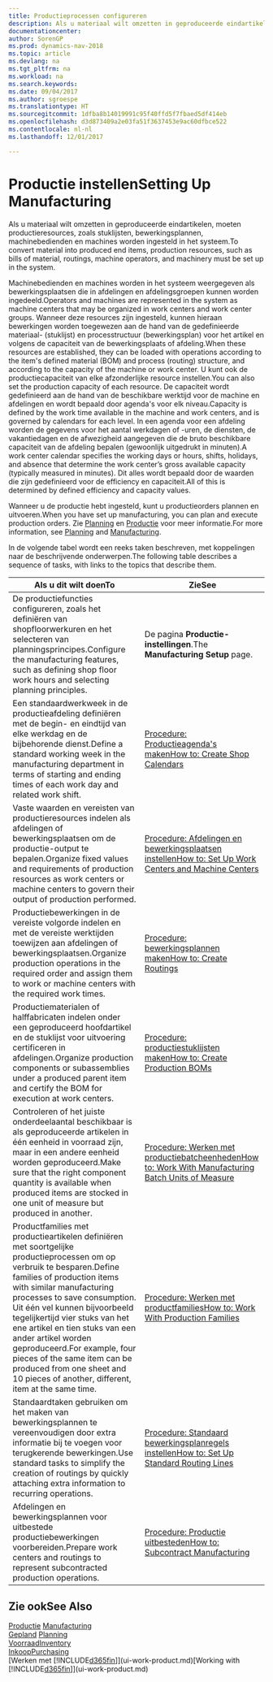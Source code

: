 ```yaml
---
title: Productieprocessen configureren
description: Als u materiaal wilt omzetten in geproduceerde eindartikelen, moeten productieresources, zoals stuklijsten, bewerkingsplannen, machinebedienden en machines worden ingesteld in het systeem.
documentationcenter: 
author: SorenGP
ms.prod: dynamics-nav-2018
ms.topic: article
ms.devlang: na
ms.tgt_pltfrm: na
ms.workload: na
ms.search.keywords: 
ms.date: 09/04/2017
ms.author: sgroespe
ms.translationtype: HT
ms.sourcegitcommit: 1dfba8b14019991c95f40ffd5f7fbaed5df414eb
ms.openlocfilehash: d3d873409a2e03fa51f3637453e9ac60dfbce522
ms.contentlocale: nl-nl
ms.lasthandoff: 12/01/2017

---
```

# <a name="setting-up-manufacturing"></a><span data-ttu-id="fd8a9-103">Productie instellen</span><span class="sxs-lookup"><span data-stu-id="fd8a9-103">Setting Up Manufacturing</span></span>
<span data-ttu-id="fd8a9-104">Als u materiaal wilt omzetten in geproduceerde eindartikelen, moeten productieresources, zoals stuklijsten, bewerkingsplannen, machinebedienden en machines worden ingesteld in het systeem.</span><span class="sxs-lookup"><span data-stu-id="fd8a9-104">To convert material into produced end items, production resources, such as bills of material, routings, machine operators, and machinery must be set up in the system.</span></span>

<span data-ttu-id="fd8a9-105">Machinebedienden en machines worden in het systeem weergegeven als bewerkingsplaatsen die in afdelingen en afdelingsgroepen kunnen worden ingedeeld.</span><span class="sxs-lookup"><span data-stu-id="fd8a9-105">Operators and machines are represented in the system as machine centers that may be organized in work centers and work center groups.</span></span> <span data-ttu-id="fd8a9-106">Wanneer deze resources zijn ingesteld, kunnen hieraan bewerkingen worden toegewezen aan de hand van de gedefinieerde materiaal- (stuklijst) en processtructuur (bewerkingsplan) voor het artikel en volgens de capaciteit van de bewerkingsplaats of afdeling.</span><span class="sxs-lookup"><span data-stu-id="fd8a9-106">When these resources are established, they can be loaded with operations according to the item's defined material (BOM) and process (routing) structure, and according to the capacity of the machine or work center.</span></span> <span data-ttu-id="fd8a9-107">U kunt ook de productiecapaciteit van elke afzonderlijke resource instellen.</span><span class="sxs-lookup"><span data-stu-id="fd8a9-107">You can also set the production capacity of each resource.</span></span> <span data-ttu-id="fd8a9-108">De capaciteit wordt gedefinieerd aan de hand van de beschikbare werktijd voor de machine en afdelingen en wordt bepaald door agenda's voor elk niveau.</span><span class="sxs-lookup"><span data-stu-id="fd8a9-108">Capacity is defined by the work time available in the machine and work centers, and is governed by calendars for each level.</span></span> <span data-ttu-id="fd8a9-109">In een agenda voor een afdeling worden de gegevens voor het aantal werkdagen of -uren, de diensten, de vakantiedagen en de afwezigheid aangegeven die de bruto beschikbare capaciteit van de afdeling bepalen (gewoonlijk uitgedrukt in minuten).</span><span class="sxs-lookup"><span data-stu-id="fd8a9-109">A work center calendar specifies the working days or hours, shifts, holidays, and absence that determine the work center’s gross available capacity (typically measured in minutes).</span></span> <span data-ttu-id="fd8a9-110">Dit alles wordt bepaald door de waarden die zijn gedefinieerd voor de efficiency en capaciteit.</span><span class="sxs-lookup"><span data-stu-id="fd8a9-110">All of this is determined by defined efficiency and capacity values.</span></span>  

<span data-ttu-id="fd8a9-111">Wanneer u de productie hebt ingesteld, kunt u productieorders plannen en uitvoeren.</span><span class="sxs-lookup"><span data-stu-id="fd8a9-111">When you have set up manufacturing, you can plan and execute production orders.</span></span> <span data-ttu-id="fd8a9-112">Zie [Planning](production-planning.md) en [Productie](production-manage-manufacturing.md) voor meer informatie.</span><span class="sxs-lookup"><span data-stu-id="fd8a9-112">For more information, see [Planning](production-planning.md) and [Manufacturing](production-manage-manufacturing.md).</span></span>  

 <span data-ttu-id="fd8a9-113">In de volgende tabel wordt een reeks taken beschreven, met koppelingen naar de beschrijvende onderwerpen.</span><span class="sxs-lookup"><span data-stu-id="fd8a9-113">The following table describes a sequence of tasks, with links to the topics that describe them.</span></span>   

|<span data-ttu-id="fd8a9-114">**Als u dit wilt doen**</span><span class="sxs-lookup"><span data-stu-id="fd8a9-114">**To**</span></span>|<span data-ttu-id="fd8a9-115">**Zie**</span><span class="sxs-lookup"><span data-stu-id="fd8a9-115">**See**</span></span>|  
|------------|-------------|  
|<span data-ttu-id="fd8a9-116">De productiefuncties configureren, zoals het definiëren van shopfloorwerkuren en het selecteren van planningsprincipes.</span><span class="sxs-lookup"><span data-stu-id="fd8a9-116">Configure the manufacturing features, such as defining shop floor work hours and selecting planning principles.</span></span>|<span data-ttu-id="fd8a9-117">De pagina **Productie-instellingen**.</span><span class="sxs-lookup"><span data-stu-id="fd8a9-117">The **Manufacturing Setup** page.</span></span>|  
|<span data-ttu-id="fd8a9-118">Een standaardwerkweek in de productieafdeling definiëren met de begin- en eindtijd van elke werkdag en de bijbehorende dienst.</span><span class="sxs-lookup"><span data-stu-id="fd8a9-118">Define a standard working week in the manufacturing department in terms of starting and ending times of each work day and related work shift.</span></span>|[<span data-ttu-id="fd8a9-119">Procedure: Productieagenda's maken</span><span class="sxs-lookup"><span data-stu-id="fd8a9-119">How to: Create Shop Calendars</span></span>](production-how-to-create-work-center-calendars.md)|  
|<span data-ttu-id="fd8a9-120">Vaste waarden en vereisten van productieresources indelen als afdelingen of bewerkingsplaatsen om de productie-output te bepalen.</span><span class="sxs-lookup"><span data-stu-id="fd8a9-120">Organize fixed values and requirements of production resources as work centers or machine centers to govern their output of production performed.</span></span>|[<span data-ttu-id="fd8a9-121">Procedure: Afdelingen en bewerkingsplaatsen instellen</span><span class="sxs-lookup"><span data-stu-id="fd8a9-121">How to: Set Up Work Centers and Machine Centers</span></span>](production-how-to-set-up-work-and-machine-centers.md)|
|<span data-ttu-id="fd8a9-122">Productiebewerkingen in de vereiste volgorde indelen en met de vereiste werktijden toewijzen aan afdelingen of bewerkingsplaatsen.</span><span class="sxs-lookup"><span data-stu-id="fd8a9-122">Organize production operations in the required order and assign them to work or machine centers with the required work times.</span></span>|[<span data-ttu-id="fd8a9-123">Procedure: bewerkingsplannen maken</span><span class="sxs-lookup"><span data-stu-id="fd8a9-123">How to: Create Routings</span></span>](production-how-to-create-routings.md)|
|<span data-ttu-id="fd8a9-124">Productiematerialen of halffabricaten indelen onder een geproduceerd hoofdartikel en de stuklijst voor uitvoering certificeren in afdelingen.</span><span class="sxs-lookup"><span data-stu-id="fd8a9-124">Organize production components or subassemblies under a produced parent item and certify the BOM for execution at work centers.</span></span>|[<span data-ttu-id="fd8a9-125">Procedure: productiestuklijsten maken</span><span class="sxs-lookup"><span data-stu-id="fd8a9-125">How to: Create Production BOMs</span></span>](production-how-to-create-production-boms.md)|
|<span data-ttu-id="fd8a9-126">Controleren of het juiste onderdeelaantal beschikbaar is als geproduceerde artikelen in één eenheid in voorraad zijn, maar in een andere eenheid worden geproduceerd.</span><span class="sxs-lookup"><span data-stu-id="fd8a9-126">Make sure that the right component quantity is available when produced items are stocked in one unit of measure but produced in another.</span></span>|[<span data-ttu-id="fd8a9-127">Procedure: Werken met productiebatcheenheden</span><span class="sxs-lookup"><span data-stu-id="fd8a9-127">How to: Work With Manufacturing Batch Units of Measure</span></span>](production-how-to-use-the-manufacturing-batch-unit-of-measure.md)|  
|<span data-ttu-id="fd8a9-128">Productfamilies met productieartikelen definiëren met soortgelijke productieprocessen om op verbruik te besparen.</span><span class="sxs-lookup"><span data-stu-id="fd8a9-128">Define families of production items with similar manufacturing processes to save consumption.</span></span> <span data-ttu-id="fd8a9-129">Uit één vel kunnen bijvoorbeeld tegelijkertijd vier stuks van het ene artikel en tien stuks van een ander artikel worden geproduceerd.</span><span class="sxs-lookup"><span data-stu-id="fd8a9-129">For example, four pieces of the same item can be produced from one sheet and 10 pieces of another, different, item at the same time.</span></span>|[<span data-ttu-id="fd8a9-130">Procedure: Werken met productfamilies</span><span class="sxs-lookup"><span data-stu-id="fd8a9-130">How to: Work With Production Families</span></span>](production-how-work-family.md)|
|<span data-ttu-id="fd8a9-131">Standaardtaken gebruiken om het maken van bewerkingsplannen te vereenvoudigen door extra informatie bij te voegen voor terugkerende bewerkingen.</span><span class="sxs-lookup"><span data-stu-id="fd8a9-131">Use standard tasks to simplify the creation of routings by quickly attaching extra information to recurring operations.</span></span>|[<span data-ttu-id="fd8a9-132">Procedure: Standaard bewerkingsplanregels instellen</span><span class="sxs-lookup"><span data-stu-id="fd8a9-132">How to: Set Up Standard Routing Lines</span></span>](production-how-set-up-standard-routing-lines.md)|  
|<span data-ttu-id="fd8a9-133">Afdelingen en bewerkingsplannen voor uitbestede productiebewerkingen voorbereiden.</span><span class="sxs-lookup"><span data-stu-id="fd8a9-133">Prepare work centers and routings to represent subcontracted production operations.</span></span>|[<span data-ttu-id="fd8a9-134">Procedure: Productie uitbesteden</span><span class="sxs-lookup"><span data-stu-id="fd8a9-134">How to: Subcontract Manufacturing</span></span>](production-how-to-subcontract-manufacturing.md)|  

## <a name="see-also"></a><span data-ttu-id="fd8a9-135">Zie ook</span><span class="sxs-lookup"><span data-stu-id="fd8a9-135">See Also</span></span>
<span data-ttu-id="fd8a9-136">[Productie](production-manage-manufacturing.md)  </span><span class="sxs-lookup"><span data-stu-id="fd8a9-136">[Manufacturing](production-manage-manufacturing.md)  </span></span>  
<span data-ttu-id="fd8a9-137">[Gepland](production-planning.md) </span><span class="sxs-lookup"><span data-stu-id="fd8a9-137">[Planning](production-planning.md) </span></span>  
[<span data-ttu-id="fd8a9-138">Voorraad</span><span class="sxs-lookup"><span data-stu-id="fd8a9-138">Inventory</span></span>](inventory-manage-inventory.md)  
[<span data-ttu-id="fd8a9-139">Inkoop</span><span class="sxs-lookup"><span data-stu-id="fd8a9-139">Purchasing</span></span>](purchasing-manage-purchasing.md)  
<span data-ttu-id="fd8a9-140">[Werken met [!INCLUDE[d365fin](includes/d365fin_md.md)]](ui-work-product.md)</span><span class="sxs-lookup"><span data-stu-id="fd8a9-140">[Working with [!INCLUDE[d365fin](includes/d365fin_md.md)]](ui-work-product.md)</span></span>

